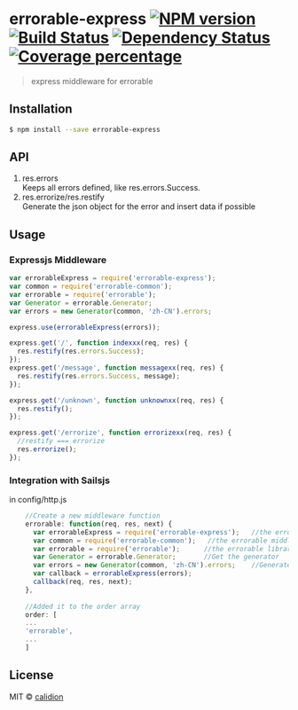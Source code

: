 # errorable-express [![NPM version][npm-image]][npm-url] [![Build Status][travis-image]][travis-url] [![Dependency Status][daviddm-image]][daviddm-url] [![Coverage percentage][coveralls-image]][coveralls-url]
> express middleware for errorable

## Installation

```sh
$ npm install --save errorable-express
```

## API

1. res.errors  
    Keeps all errors defined, like res.errors.Success.
2. res.errorize/res.restify  
    Generate the json object for the error and insert data if possible   

## Usage

### Expressjs Middleware
```js
var errorableExpress = require('errorable-express');
var common = require('errorable-common');
var errorable = require('errorable');
var Generator = errorable.Generator;
var errors = new Generator(common, 'zh-CN').errors;

express.use(errorableExpress(errors));

express.get('/', function indexxx(req, res) {
  res.restify(res.errors.Success);
});
express.get('/message', function messagexx(req, res) {
  res.restify(res.errors.Success, message);
});

express.get('/unknown', function unknownxx(req, res) {
  res.restify();
});

express.get('/errorize', function errorizexx(req, res) {
  //restify === errorize
  res.errorize();
});

```

### Integration with Sailsjs

in config/http.js

```js
    //Create a new middleware function
    errorable: function(req, res, next) {
      var errorableExpress = require('errorable-express');   //the errorable middleware for express
      var common = require('errorable-common');   //the errorable middleware for express
      var errorable = require('errorable');	     //the errorable library
      var Generator = errorable.Generator;	     //Get the generator
      var errors = new Generator(common, 'zh-CN').errors;    //Generate the errors
      var callback = errorableExpress(errors);
      callback(req, res, next);
    },
    
    //Added it to the order array
    order: [
    ...
    'errorable',
    ...
    ]
```

## License

MIT © [calidion](blog.3gcnbeta.com)


[npm-image]: https://badge.fury.io/js/errorable-express.svg
[npm-url]: https://npmjs.org/package/errorable-express
[travis-image]: https://travis-ci.org/Errorable/express-middleware.svg?branch=master
[travis-url]: https://travis-ci.org/Errorable/express-middleware
[daviddm-image]: https://david-dm.org/Errorable/express-middleware.svg?theme=shields.io
[daviddm-url]: https://david-dm.org/Errorable/express-middleware
[coveralls-image]: https://coveralls.io/repos/Errorable/express-middleware/badge.svg
[coveralls-url]: https://coveralls.io/r/Errorable/express-middleware
